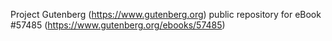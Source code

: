 Project Gutenberg (https://www.gutenberg.org) public repository for
eBook #57485 (https://www.gutenberg.org/ebooks/57485)
